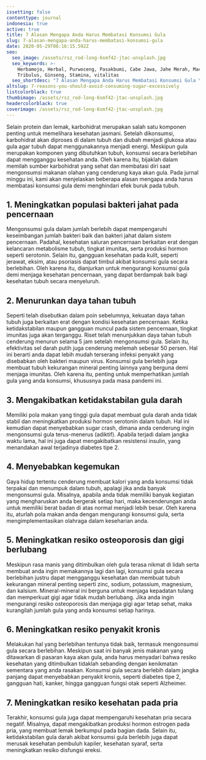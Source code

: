 ```yaml
---
issetting: false
contenttype: journal
indonesia: true
active: true
title: 7 Alasan Mengapa Anda Harus Membatasi Konsumsi Gula
slug: 7-alasan-mengapa-anda-harus-membatasi-konsumsi-gula
date: 2020-05-29T06:16:15.592Z
seo:
  seo_image: /assets/rsz_rod-long-6smf42-jtac-unsplash.jpg
  seo_keywords: >-
    Herbamojo, Herbal, Purwoceng, Pasakbumi, Cabe Jawa, Jahe Merah, Maca,
    Tribulus, Ginseng, Stamina, vitalitas
  seo_shortdesc: "7 Alasan Mengapa Anda Harus Membatasi Konsumsi Gula \tSelain protein dan lemak, karbohidrat merupakan salah satu komponen penting untuk memelihara kesehatan jasmani. Setelah dikonsumsi, karbohidrat akan diproses di dalam tubuh dan diubah menjadi glukosa atau gula agar tubuh dapat menggunakannya menjadi energi. Meskipun gula merupakan komponen yang dibutuhkan tubuh, konsumsi secara berlebihan dapat mengganggu kesehatan anda. Oleh karena itu, bijaklah dalam memilah sumber karbohidrat yang sehat dan membatasi diri saat mengonsumsi makanan olahan yang cenderung kaya akan gula. Pada jurnal minggu ini, kami akan menjelaskan beberapa alasan mengapa anda harus membatasi konsumsi gula demi menghindari efek buruk pada tubuh."
altslug: 7-reasons-you-should-avoid-consuming-sugar-excessively
listcolorblack: true
thumbimage: /assets/rsz_rod-long-6smf42-jtac-unsplash.jpg
headercolorblack: true
coverimage: /assets/rsz_rod-long-6smf42-jtac-unsplash.jpg
---
```


Selain protein dan lemak, karbohidrat merupakan salah satu komponen penting untuk memelihara kesehatan jasmani. Setelah dikonsumsi, karbohidrat akan diproses di dalam tubuh dan diubah menjadi glukosa atau gula agar tubuh dapat menggunakannya menjadi energi. Meskipun gula merupakan komponen yang dibutuhkan tubuh, konsumsi secara berlebihan dapat mengganggu kesehatan anda. Oleh karena itu, bijaklah dalam memilah sumber karbohidrat yang sehat dan membatasi diri saat mengonsumsi makanan olahan yang cenderung kaya akan gula. Pada jurnal minggu ini, kami akan menjelaskan beberapa alasan mengapa anda harus membatasi konsumsi gula demi menghindari efek buruk pada tubuh.

## 1. Meningkatkan populasi bakteri jahat pada pencernaan

Mengonsumsi gula dalam jumlah berlebih dapat mempengaruhi keseimbangan jumlah bakteri baik dan bakteri jahat dalam sistem pencernaan. Padahal, kesehatan saluran pencernaan berkaitan erat dengan kelancaran metabolisme tubuh, tingkat imunitas, serta produksi hormon seperti serotonin. Selain itu, gangguan kesehatan pada kulit, seperti jerawat, eksim, atau psoriasis dapat timbul akibat konsumsi gula secara berlebihan. Oleh karena itu, dianjurkan untuk mengurangi konsumsi gula demi menjaga kesehatan pencernaan, yang dapat berdampak baik bagi kesehatan tubuh secara menyeluruh.

## 2. Menurunkan daya tahan tubuh

Seperti telah disebutkan dalam poin sebelumnya, kekuatan daya tahan tubuh juga berkaitan erat dengan kondisi kesehatan pencernaan. Ketika ketidakstabilan maupun gangguan muncul pada sistem pencernaan, tingkat imunitas juga akan terganggu. Riset telah menunjukkan daya tahan tubuh cenderung menurun selama 5 jam setelah mengonsumsi gula. Selain itu, efektivitas sel darah putih juga cenderung melemah sebesar 50 persen. Hal ini berarti anda dapat lebih mudah terserang infeksi penyakit yang disebabkan oleh bakteri maupun virus. Konsumsi gula berlebih juga membuat tubuh kekurangan mineral penting lainnya yang berguna demi menjaga imunitas. Oleh karena itu, penting untuk memperhatikan jumlah gula yang anda konsumsi, khususnya pada masa pandemi ini.

## 3. Mengakibatkan ketidakstabilan gula darah

Memiliki pola makan yang tinggi gula dapat membuat gula darah anda tidak stabil dan meningkatkan produksi hormon serotonin dalam tubuh. Hal ini kemudian dapat menyebabkan sugar crash, dimana anda cenderung ingin mengonsumsi gula terus-menerus (adiktif). Apabila terjadi dalam jangka waktu lama, hal ini juga dapat mengakibatkan resistensi insulin, yang menandakan awal terjadinya diabetes tipe 2.

## 4. Menyebabkan kegemukan

Gaya hidup tertentu cenderung membuat kalori yang anda konsumsi tidak terpakai dan menumpuk dalam tubuh, apalagi jika anda banyak mengonsumsi gula. Misalnya, apabila anda tidak memiliki banyak kegiatan yang mengharuskan anda bergerak setiap hari, maka kecenderungan anda untuk memiliki berat badan di atas normal menjadi lebih besar. Oleh karena itu, aturlah pola makan anda dengan mengurangi konsumsi gula, serta mengimplementasikan olahraga dalam keseharian anda.

## 5. Meningkatkan resiko osteoporosis dan gigi berlubang

Meskipun rasa manis yang ditimbulkan oleh gula terasa nikmat di lidah serta membuat anda ingin memakannya lagi dan lagi, konsumsi gula secara berlebihan justru dapat mengganggu kesehatan dan membuat tubuh kekurangan mineral penting seperti zinc, sodium, potassium, magnesium, dan kalsium. Mineral-mineral ini berguna untuk menjaga kepadatan tulang dan memperkuat gigi agar tidak mudah berlubang. Jika anda ingin mengurangi resiko osteoporosis dan menjaga gigi agar tetap sehat, maka kurangilah jumlah gula yang anda konsumsi setiap harinya.

## 6. Meningkatkan resiko penyakit kronis

Melakukan hal yang berlebihan tentunya tidak baik, termasuk mengonsumsi gula secara berlebihan. Meskipun saat ini banyak jenis makanan yang ditawarkan di pasaran kaya akan gula, anda harus menyadari bahwa resiko kesehatan yang ditimbulkan tidaklah sebanding dengan kenikmatan sementara yang anda rasakan. Konsumsi gula secara berlebih dalam jangka panjang dapat menyebabkan penyakit kronis, seperti diabetes tipe 2, gangguan hati, kanker, hingga gangguan fungsi otak seperti Alzheimer.

## 7. Meningkatkan resiko kesehatan pada pria

Terakhir, konsumsi gula juga dapat mempengaruhi kesehatan pria secara negatif. Misalnya, dapat mengakibatkan produksi hormon estrogen pada pria, yang membuat lemak berkumpul pada bagian dada. Selain itu, ketidakstabilan gula darah akibat konsumsi gula berlebih juga dapat merusak kesehatan pembuluh kapiler, kesehatan syaraf, serta meningkatkan resiko disfungsi ereksi.
